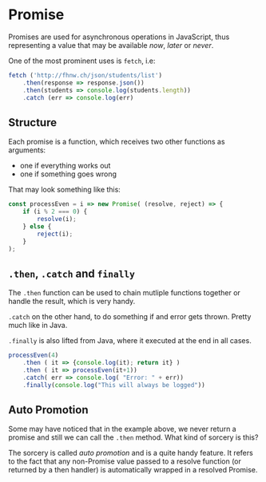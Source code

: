 # Promise
Promises are used for asynchronous operations in JavaScript, thus representing a value that may be available *now*, *later* or *never*.

One of the most prominent uses is `fetch`, i.e: 
```js
fetch ('http://fhnw.ch/json/students/list')
    .then(response => response.json())
    .then(students => console.log(students.length))
    .catch (err => console.log(err)
```

## Structure
Each promise is a function, which receives two other functions as arguments:  
- one if everything works out
- one if something goes wrong

That may look something like this:
```js
const processEven = i => new Promise( (resolve, reject) => {
    if (i % 2 === 0) {
        resolve(i);
    } else {
        reject(i);
    }
);
```

## `.then`, `.catch` and `finally`
The `.then` function can be used to chain mutliple functions together or handle the result, which is very handy.

`.catch` on the other hand, to do something if and error gets thrown. Pretty much like in Java.

`.finally` is also lifted from Java, where it executed at the end in all cases.
```js
processEven(4)
    .then ( it => {console.log(it); return it} )
    .then ( it => processEven(it+1))
    .catch( err => console.log( "Error: " + err))
    .finally(console.log("This will always be logged"))
``` 

## Auto Promotion
Some may have noticed that in the example above, we never return a promise and still we can call the `.then` method. What kind of sorcery is this?

The sorcery is called _auto promotion_ and is a quite handy feature. It  refers to the fact that any non-Promise value passed to a resolve function (or returned by a then handler) is automatically wrapped in a resolved Promise. 